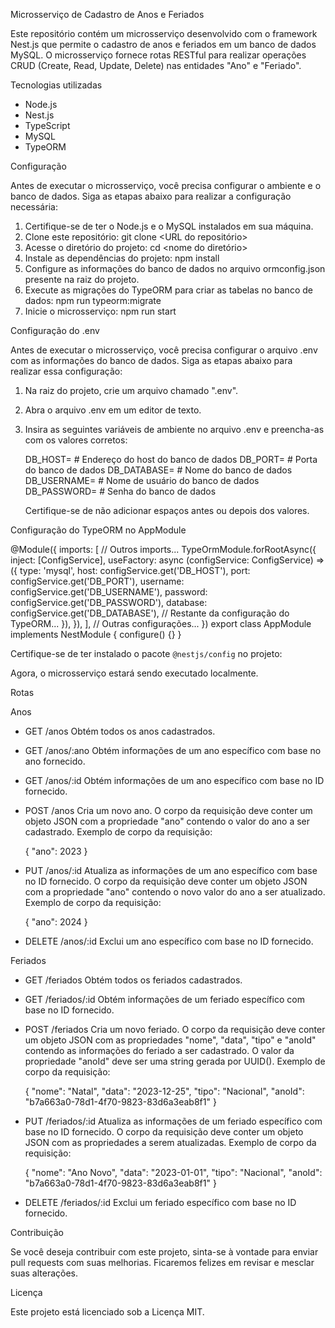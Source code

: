 Microsserviço de Cadastro de Anos e Feriados

Este repositório contém um microsserviço desenvolvido com o framework Nest.js que permite o cadastro de anos e feriados em um banco de dados MySQL. O microsserviço fornece rotas RESTful para realizar operações CRUD (Create, Read, Update, Delete) nas entidades "Ano" e "Feriado".

Tecnologias utilizadas
- Node.js
- Nest.js
- TypeScript
- MySQL
- TypeORM

Configuração

Antes de executar o microsserviço, você precisa configurar o ambiente e o banco de dados. Siga as etapas abaixo para realizar a configuração necessária:

1. Certifique-se de ter o Node.js e o MySQL instalados em sua máquina.
2. Clone este repositório:
   git clone <URL do repositório>
3. Acesse o diretório do projeto:
   cd <nome do diretório>
4. Instale as dependências do projeto:
   npm install
5. Configure as informações do banco de dados no arquivo ormconfig.json presente na raiz do projeto.
6. Execute as migrações do TypeORM para criar as tabelas no banco de dados:
   npm run typeorm:migrate
7. Inicie o microsserviço:
   npm run start

Configuração do .env

Antes de executar o microsserviço, você precisa configurar o arquivo .env com as informações do banco de dados. Siga as etapas abaixo para realizar essa configuração:

1. Na raiz do projeto, crie um arquivo chamado ".env".
2. Abra o arquivo .env em um editor de texto.
3. Insira as seguintes variáveis de ambiente no arquivo .env e preencha-as com os valores corretos:

   DB_HOST=              # Endereço do host do banco de dados
   DB_PORT=              # Porta do banco de dados
   DB_DATABASE=          # Nome do banco de dados
   DB_USERNAME=          # Nome de usuário do banco de dados
   DB_PASSWORD=          # Senha do banco de dados

   Certifique-se de não adicionar espaços antes ou depois dos valores.

Configuração do TypeORM no AppModule

   @Module({
     imports: [
       // Outros imports...
       TypeOrmModule.forRootAsync({
         inject: [ConfigService],
         useFactory: async (configService: ConfigService) => ({
           type: 'mysql',
           host: configService.get('DB_HOST'),
           port: configService.get('DB_PORT'),
           username: configService.get('DB_USERNAME'),
           password: configService.get('DB_PASSWORD'),
           database: configService.get('DB_DATABASE'),
           // Restante da configuração do TypeORM...
         }),
       }),
     ],
     // Outras configurações...
   })
   export class AppModule implements NestModule {
     configure() {}
   }

Certifique-se de ter instalado o pacote `@nestjs/config` no projeto:

Agora, o microsserviço estará sendo executado localmente.

Rotas

Anos

- GET /anos
  Obtém todos os anos cadastrados.

- GET /anos/:ano
  Obtém informações de um ano específico com base no ano fornecido.

- GET /anos/:id
  Obtém informações de um ano específico com base no ID fornecido.

- POST /anos
  Cria um novo ano. O corpo da requisição deve conter um objeto JSON com a propriedade "ano" contendo o valor do ano a ser cadastrado. Exemplo de corpo da requisição:

  {
    "ano": 2023
  }

- PUT /anos/:id
  Atualiza as informações de um ano específico com base no ID fornecido. O corpo da requisição deve conter um objeto JSON com a propriedade "ano" contendo o novo valor do ano a ser atualizado. Exemplo de corpo da requisição:

  {
    "ano": 2024
  }

- DELETE /anos/:id
  Exclui um ano específico com base no ID fornecido.

Feriados

- GET /feriados
  Obtém todos os feriados cadastrados.

- GET /feriados/:id
  Obtém informações de um feriado específico com base no ID fornecido.

- POST /feriados
  Cria um novo feriado. O corpo da requisição deve conter um objeto JSON com as propriedades "nome", "data", "tipo" e "anoId" contendo as informações do feriado a ser cadastrado. O valor da propriedade "anoId" deve ser uma string gerada por UUID(). Exemplo de corpo da requisição:

  {
    "nome": "Natal",
    "data": "2023-12-25",
    "tipo": "Nacional",
    "anoId": "b7a663a0-78d1-4f70-9823-83d6a3eab8f1"
  }

- PUT /feriados/:id
  Atualiza as informações de um feriado específico com base no ID fornecido. O corpo da requisição deve conter um objeto JSON com as propriedades a serem atualizadas. Exemplo de corpo da requisição:

  {
    "nome": "Ano Novo",
    "data": "2023-01-01",
    "tipo": "Nacional",
    "anoId": "b7a663a0-78d1-4f70-9823-83d6a3eab8f1"
  }

- DELETE /feriados/:id
  Exclui um feriado específico com base no ID fornecido.

Contribuição

Se você deseja contribuir com este projeto, sinta-se à vontade para enviar pull requests com suas melhorias. Ficaremos felizes em revisar e mesclar suas alterações.

Licença

Este projeto está licenciado sob a Licença MIT.

